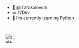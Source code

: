 - 👋 @iTzNikolovich
- 🔜 17Dev
- 🌱 I’m currently learning Python
<br>

<a href="https://telegram.me/iTzNikolovich"><img src="https://upload.wikimedia.org/wikipedia/commons/thumb/8/82/Telegram_logo.svg/1024px-Telegram_logo.svg.png" alt="telegram" width="30" height="30"></a>

<!---
iTzNikolovich/iTzNikolovich is a ✨ special ✨ repository because its `README.md` (this file) appears on your GitHub profile.
You can click the Preview link to take a look at your changes.
--->

